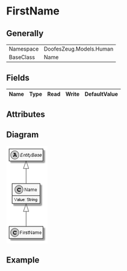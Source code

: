 ﻿# FirstName

## Generally

|||
|:-|:-|
|Namespace|DoofesZeug.Models.Human|
|BaseClass|Name|

## Fields

|Name|Type|Read|Write|DefaultValue|
|:---|:---|:--:|:---:|:-----------|

## Attributes

## Diagram

![FirstName.png](./FirstName.png "FirstName")

## Example

